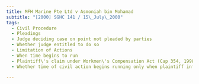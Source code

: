 ```yaml
---
title: MFH Marine Pte Ltd v Asmoniah bin Mohamad 
subtitle: "[2000] SGHC 141 / 15\_July\_2000"
tags:
  - Civil Procedure
  - Pleadings
  - Judge deciding case on point not pleaded by parties
  - Whether judge entitled to do so
  - Limitation of Actions
  - When time begins to run
  - Plaintiff\'s claim under Workmen\'s Compensation Act (Cap 354, 1998 Rev Ed) unsuccessful
  - Whether time of civil action begins running only when plaintiff informed of Commissioner of Labour\'s decision

---
```


